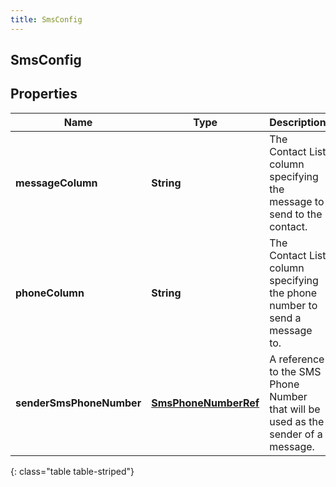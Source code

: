 ```yaml
---
title: SmsConfig
---
```

## SmsConfig


## Properties

| Name | Type | Description | Notes |
| ------------ | ------------- | ------------- | ------------- |
| **messageColumn** | <!----><!---->**String**<!----> | The Contact List column specifying the message to send to the contact. |  |
| **phoneColumn** | <!----><!---->**String**<!----> | The Contact List column specifying the phone number to send a message to. |  |
| **senderSmsPhoneNumber** | <!----><!---->[**SmsPhoneNumberRef**](SmsPhoneNumberRef.html)<!----> | A reference to the SMS Phone Number that will be used as the sender of a message. |  |
{: class="table table-striped"}



